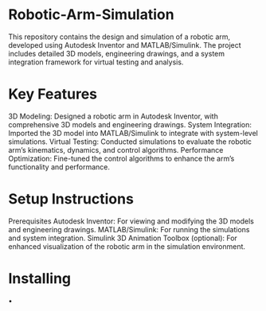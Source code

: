 # Robotic-Arm-Simulation
This repository contains the design and simulation of a robotic arm, developed using Autodesk Inventor and MATLAB/Simulink. The project includes detailed 3D models, engineering drawings, and a system integration framework for virtual testing and analysis.
# Key Features 
3D Modeling: Designed a robotic arm in Autodesk Inventor, with comprehensive 3D models and engineering drawings.
System Integration: Imported the 3D model into MATLAB/Simulink to integrate with system-level simulations.
Virtual Testing: Conducted simulations to evaluate the robotic arm’s kinematics, dynamics, and control algorithms.
Performance Optimization: Fine-tuned the control algorithms to enhance the arm’s functionality and performance.

# Setup Instructions
Prerequisites
Autodesk Inventor: For viewing and modifying the 3D models and engineering drawings.
MATLAB/Simulink: For running the simulations and system integration.
Simulink 3D Animation Toolbox (optional): For enhanced visualization of the robotic arm in the simulation environment.

# Installing 
•
